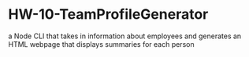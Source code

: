 # HW-10-TeamProfileGenerator
a Node CLI that takes in information about employees and generates an HTML webpage that displays summaries for each person
